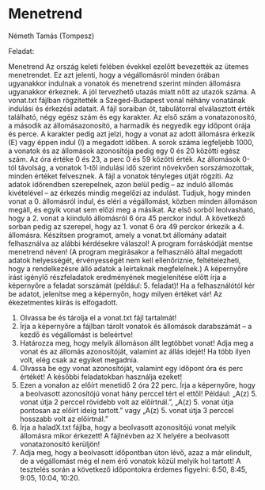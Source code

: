 # Menetrend

Németh Tamás (Tompesz)

Feladat:

Menetrend
Az ország keleti felében évekkel ezelőtt bevezették az ütemes menetrendet. Ez azt jelenti,
hogy a végállomásról minden órában ugyanakkor indulnak a vonatok és menetrend szerint
minden állomásra ugyanakkor érkeznek. A jól tervezhető utazás miatt nőtt az utazók száma.
A vonat.txt fájlban rögzítették a Szeged-Budapest vonal néhány vonatának indulási és
érkezési adatait. A fájl soraiban öt, tabulátorral elválasztott érték található, négy egész szám és
egy karakter. Az első szám a vonatazonosító, a második az állomásazonosító, a harmadik és
negyedik egy időpont órája és perce. A karakter pedig azt jelzi, hogy a vonat az adott állomásra
érkezik (E) vagy éppen indul (I) a megadott időben.
A sorok száma legfeljebb 1000, a vonatok és az állomások azonosítója pedig egy 0 és 20
közötti egész szám. Az óra értéke 0 és 23, a perc 0 és 59 közötti érték. Az állomások 0-tól
távolság, a vonatok 1-től indulási idő szerint növekvően sorszámozottak, minden értéket
felvesznek.
A fájl a vonatok tényleges útját rögzíti. Az adatok időrendben szerepelnek, azon belül pedig
– az induló állomás kivételével – az érkezés mindig megelőzi az indulást. Tudjuk, hogy minden
vonat a 0. állomásról indul, és eléri a végállomást, közben minden állomáson megáll, és egyik
vonat sem előzi meg a másikat.
Az első sorból leolvasható, hogy a 2. vonat a kiinduló állomásról 6 óra 45 perckor indul.
A következő sorban pedig az szerepel, hogy az 1. vonat 6 óra 49 perckor érkezik a 4. állomásra.
Készítsen programot, amely a vonat.txt állomány adatait felhasználva az alábbi
kérdésekre válaszol! A program forráskódját mentse menetrend néven! (A program
megírásakor a felhasználó által megadott adatok helyességét, érvényességét nem kell
ellenőriznie, feltételezheti, hogy a rendelkezésre álló adatok a leírtaknak megfelelnek.)
A képernyőre írást igénylő részfeladatok eredményének megjelenítése előtt írja a képernyőre
a feladat sorszámát (például: 5. feladat)! Ha a felhasználótól kér be adatot, jelenítse meg
a képernyőn, hogy milyen értéket vár! Az ékezetmentes kiírás is elfogadott.
1. Olvassa be és tárolja el a vonat.txt fájl tartalmát!
2. Írja a képernyőre a fájlban tárolt vonatok és állomások darabszámát – a kezdő és
végállomást is beleértve!
3. Határozza meg, hogy melyik állomáson állt legtöbbet vonat! Adja meg a vonat és az állomás
azonosítóját, valamint az állás idejét! Ha több ilyen volt, elég csak az egyiket megadnia.
4. Olvassa be egy vonat azonosítóját, valamint egy időpont óra és perc értékét! A későbbi
feladatokban használja ezeket!
5. Ezen a vonalon az előírt menetidő 2 óra 22 perc. Írja a képernyőre, hogy a beolvasott
azonosítójú vonat hány perccel tért el ettől! Például: „A(z) 5. vonat útja 2 perccel rövidebb
volt az előírtnál.”, „A(z) 5. vonat útja pontosan az előírt ideig tartott.” vagy „A(z) 5. vonat
útja 3 perccel hosszabb volt az előírtnál.”
6. Írja a haladX.txt fájlba, hogy a beolvasott azonosítójú vonat melyik állomásra mikor
érkezett! A fájlnévben az X helyére a beolvasott vonatazonosító kerüljön!
7. Adja meg, hogy a beolvasott időpontban úton lévő, azaz a már elindult, de a végállomást
még el nem érő vonatok közül melyik hol tartott! A tesztelés során a következő időpontokra
érdemes figyelni: 6:50, 8:45, 9:05, 10:04, 10:20. 
